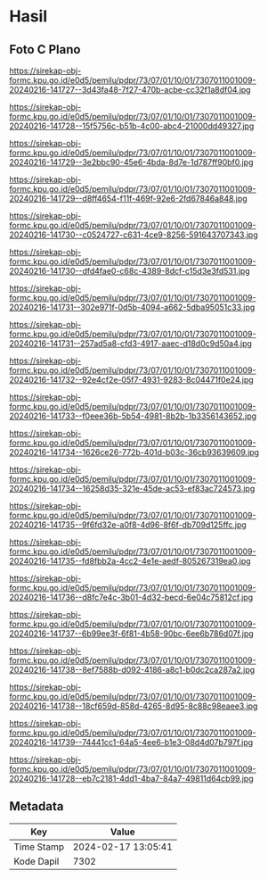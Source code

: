 # Hasil

## Foto C Plano

https://sirekap-obj-formc.kpu.go.id/e0d5/pemilu/pdpr/73/07/01/10/01/7307011001009-20240216-141727--3d43fa48-7f27-470b-acbe-cc32f1a8df04.jpg

https://sirekap-obj-formc.kpu.go.id/e0d5/pemilu/pdpr/73/07/01/10/01/7307011001009-20240216-141728--15f5756c-b51b-4c00-abc4-21000dd49327.jpg

https://sirekap-obj-formc.kpu.go.id/e0d5/pemilu/pdpr/73/07/01/10/01/7307011001009-20240216-141729--3e2bbc90-45e6-4bda-8d7e-1d787ff90bf0.jpg

https://sirekap-obj-formc.kpu.go.id/e0d5/pemilu/pdpr/73/07/01/10/01/7307011001009-20240216-141729--d8ff4654-f11f-469f-92e6-2fd67846a848.jpg

https://sirekap-obj-formc.kpu.go.id/e0d5/pemilu/pdpr/73/07/01/10/01/7307011001009-20240216-141730--c0524727-c631-4ce9-8256-591643707343.jpg

https://sirekap-obj-formc.kpu.go.id/e0d5/pemilu/pdpr/73/07/01/10/01/7307011001009-20240216-141730--dfd4fae0-c68c-4389-8dcf-c15d3e3fd531.jpg

https://sirekap-obj-formc.kpu.go.id/e0d5/pemilu/pdpr/73/07/01/10/01/7307011001009-20240216-141731--302e971f-0d5b-4094-a662-5dba95051c33.jpg

https://sirekap-obj-formc.kpu.go.id/e0d5/pemilu/pdpr/73/07/01/10/01/7307011001009-20240216-141731--257ad5a8-cfd3-4917-aaec-d18d0c9d50a4.jpg

https://sirekap-obj-formc.kpu.go.id/e0d5/pemilu/pdpr/73/07/01/10/01/7307011001009-20240216-141732--92e4cf2e-05f7-4931-9283-8c04471f0e24.jpg

https://sirekap-obj-formc.kpu.go.id/e0d5/pemilu/pdpr/73/07/01/10/01/7307011001009-20240216-141733--f0eee36b-5b54-4981-8b2b-1b3356143652.jpg

https://sirekap-obj-formc.kpu.go.id/e0d5/pemilu/pdpr/73/07/01/10/01/7307011001009-20240216-141734--1626ce26-772b-401d-b03c-36cb93639609.jpg

https://sirekap-obj-formc.kpu.go.id/e0d5/pemilu/pdpr/73/07/01/10/01/7307011001009-20240216-141734--16258d35-321e-45de-ac53-ef83ac724573.jpg

https://sirekap-obj-formc.kpu.go.id/e0d5/pemilu/pdpr/73/07/01/10/01/7307011001009-20240216-141735--9f6fd32e-a0f8-4d96-8f6f-db709d125ffc.jpg

https://sirekap-obj-formc.kpu.go.id/e0d5/pemilu/pdpr/73/07/01/10/01/7307011001009-20240216-141735--fd8fbb2a-4cc2-4e1e-aedf-805267319ea0.jpg

https://sirekap-obj-formc.kpu.go.id/e0d5/pemilu/pdpr/73/07/01/10/01/7307011001009-20240216-141736--d8fc7e4c-3b01-4d32-becd-6e04c75812cf.jpg

https://sirekap-obj-formc.kpu.go.id/e0d5/pemilu/pdpr/73/07/01/10/01/7307011001009-20240216-141737--6b99ee3f-6f81-4b58-90bc-6ee6b786d07f.jpg

https://sirekap-obj-formc.kpu.go.id/e0d5/pemilu/pdpr/73/07/01/10/01/7307011001009-20240216-141738--8ef7588b-d092-4186-a8c1-b0dc2ca287a2.jpg

https://sirekap-obj-formc.kpu.go.id/e0d5/pemilu/pdpr/73/07/01/10/01/7307011001009-20240216-141738--18cf659d-858d-4265-8d95-8c88c98eaee3.jpg

https://sirekap-obj-formc.kpu.go.id/e0d5/pemilu/pdpr/73/07/01/10/01/7307011001009-20240216-141739--74441cc1-64a5-4ee6-b1e3-08d4d07b797f.jpg

https://sirekap-obj-formc.kpu.go.id/e0d5/pemilu/pdpr/73/07/01/10/01/7307011001009-20240216-141728--eb7c2181-4dd1-4ba7-84a7-49811d64cb99.jpg


## Metadata

| Key        | Value               |
| ---------- | ------------------- |
| Time Stamp | 2024-02-17 13:05:41 |
| Kode Dapil | 7302                |



